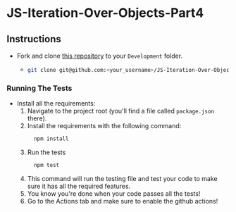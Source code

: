 # JS-Iteration-Over-Objects-Part4

## Instructions

- Fork and clone [this repository](https://github.com/JoinCODED/JS-Iteration-Over-Objects-Part4) to your `Development` folder.
  - ```bash
    git clone git@github.com:<your_username>/JS-Iteration-Over-Objects-Part4.git
    ```

### Running The Tests

- Install all the requirements:
  1.  Navigate to the project root (you'll find a file called `package.json` there).
  2.  Install the requirements with the following command:
      ```bash
        npm install
      ```
  3.  Run the tests
      ```bash
        npm test
      ```
  4.  This command will run the testing file and test your code to make sure it has all the required features.
  5.  You know you're done when your code passes all the tests!
  6.  Go to the Actions tab and make sure to enable the github actions!

